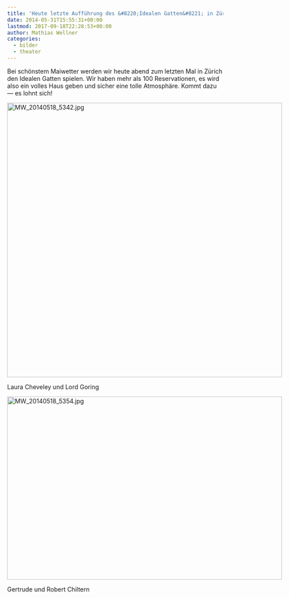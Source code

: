 ```yaml
---
title: 'Heute letzte Aufführung des &#8220;Idealen Gatten&#8221; in Zürich'
date: 2014-05-31T15:55:31+00:00
lastmod: 2017-09-18T22:28:53+00:00
author: Mathias Wellner
categories:
  - bilder
  - theater
---
```

Bei schönstem Maiwetter werden wir heute abend zum letzten Mal in Zürich den Idealen Gatten spielen. Wir haben mehr als 100 Reservationen, es wird also ein volles Haus geben und sicher eine tolle Atmosphäre. Kommt dazu &#8212; es lohnt sich!

<div style="width: 650px" class="wp-caption aligncenter">
  <a href="https://www.flickr.com/photos/mwellner/14052321778" title="MW_20140518_5342.jpg by mathias wellner, on Flickr"><img src="https://farm3.staticflickr.com/2931/14052321778_ce0a307601_z.jpg" width="640" height="640" alt="MW_20140518_5342.jpg" /></a>
  
  <p class="wp-caption-text">
    Laura Cheveley und Lord Goring<br />
  </p>
</div>

<div style="width: 650px" class="wp-caption aligncenter">
  <a href="https://www.flickr.com/photos/mwellner/14052350469" title="MW_20140518_5354.jpg by mathias wellner, on Flickr"><img src="https://farm3.staticflickr.com/2916/14052350469_f89667fd6d_z.jpg" width="640" height="427" alt="MW_20140518_5354.jpg" /></a>
  
  <p class="wp-caption-text">
    Gertrude und Robert Chiltern<br />
  </p>
</div>